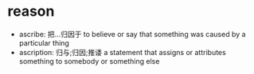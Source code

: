 # reason

- ascribe: 把...归因于 to believe or say that something was caused by a particular thing
- ascription: 归与;归因;推诿 a statement that assigns or attributes something to somebody or something else
